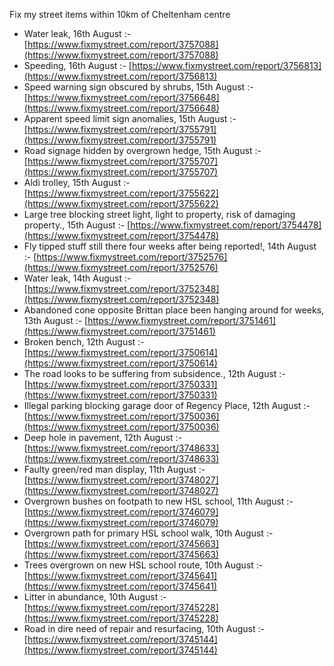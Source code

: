 Fix my street items within 10km of Cheltenham centre

<!-- fix_marker starts -->

- Water leak, 16th August :- [https://www.fixmystreet.com/report/3757088](https://www.fixmystreet.com/report/3757088)
- Speeding, 16th August :- [https://www.fixmystreet.com/report/3756813](https://www.fixmystreet.com/report/3756813)
- Speed warning sign obscured by shrubs, 15th August :- [https://www.fixmystreet.com/report/3756648](https://www.fixmystreet.com/report/3756648)
- Apparent speed limit sign anomalies, 15th August :- [https://www.fixmystreet.com/report/3755791](https://www.fixmystreet.com/report/3755791)
- Road signage hidden by overgrown hedge, 15th August :- [https://www.fixmystreet.com/report/3755707](https://www.fixmystreet.com/report/3755707)
- Aldi trolley, 15th August :- [https://www.fixmystreet.com/report/3755622](https://www.fixmystreet.com/report/3755622)
- Large tree blocking street light, light to property, risk of damaging property., 15th August :- [https://www.fixmystreet.com/report/3754478](https://www.fixmystreet.com/report/3754478)
- Fly tipped stuff still there four weeks after being reported!, 14th August :- [https://www.fixmystreet.com/report/3752576](https://www.fixmystreet.com/report/3752576)
- Water leak, 14th August :- [https://www.fixmystreet.com/report/3752348](https://www.fixmystreet.com/report/3752348)
- Abandoned cone opposite Brittan place been hanging around for weeks, 13th August :- [https://www.fixmystreet.com/report/3751461](https://www.fixmystreet.com/report/3751461)
- Broken bench, 12th August :- [https://www.fixmystreet.com/report/3750614](https://www.fixmystreet.com/report/3750614)
- The road looks to be suffering from subsidence., 12th August :- [https://www.fixmystreet.com/report/3750331](https://www.fixmystreet.com/report/3750331)
- Illegal parking blocking garage door of Regency Place, 12th August :- [https://www.fixmystreet.com/report/3750036](https://www.fixmystreet.com/report/3750036)
- Deep hole in pavement, 12th August :- [https://www.fixmystreet.com/report/3748633](https://www.fixmystreet.com/report/3748633)
- Faulty green/red man display, 11th August :- [https://www.fixmystreet.com/report/3748027](https://www.fixmystreet.com/report/3748027)
- Overgrown bushes on footpath to new HSL school, 11th August :- [https://www.fixmystreet.com/report/3746079](https://www.fixmystreet.com/report/3746079)
- Overgrown path for primary HSL school walk, 10th August :- [https://www.fixmystreet.com/report/3745663](https://www.fixmystreet.com/report/3745663)
- Trees overgrown on new HSL school route, 10th August :- [https://www.fixmystreet.com/report/3745641](https://www.fixmystreet.com/report/3745641)
- Litter in abundance, 10th August :- [https://www.fixmystreet.com/report/3745228](https://www.fixmystreet.com/report/3745228)
- Road in dire need of repair and resurfacing, 10th August :- [https://www.fixmystreet.com/report/3745144](https://www.fixmystreet.com/report/3745144)

<!-- fix_marker ends -->